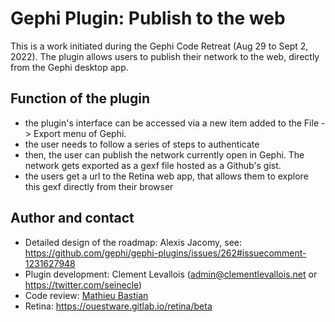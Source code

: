 # Gephi Plugin: Publish to the web

This is a work initiated during the Gephi Code Retreat (Aug 29 to Sept 2, 2022).
The plugin allows users to publish their network to the web, directly from the Gephi desktop app.

## Function of the plugin

- the plugin's interface can be accessed via a new item added to the File -> Export menu of Gephi.
- the user needs to follow a series of steps to authenticate
- then, the user can publish the network currently open in Gephi. The network gets exported as a gexf file hosted as a Github's gist.
- the users get a url to the Retina web app, that allows them to explore this gexf directly from their browser

## Author and contact

- Detailed design of the roadmap: Alexis Jacomy, see: https://github.com/gephi/gephi-plugins/issues/262#issuecomment-1231627948
- Plugin development: Clement Levallois (admin@clementlevallois.net or https://twitter.com/seinecle)
- Code review: [Mathieu Bastian](https://www.linkedin.com/in/mathieubastian/)
- Retina: https://ouestware.gitlab.io/retina/beta